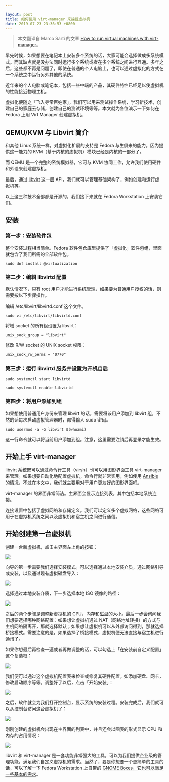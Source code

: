 ```yaml
---

layout: post
title: 如何使用 virt-manager 来操控虚拟机
date: 2019-07-23 23:36:53 +0800
---
```


> 本文翻译自 Marco Sarti 的文章 [How to run virtual machines with virt-manager](https://fedoramagazine.org/full-virtualization-system-on-fedora-workstation-30/)。

早先时候，如果想要在笔记本上安装多个系统的话，大家可能会选择做成多系统模式。而其缺点就是没办法同时运行多个系统或者在多个系统之间进行互通。多年之后，这些都不再是问题了，即使在普通的个人电脑上，也可以通过虚拟化的方式在一个系统之中运行另外其他的系统。

近年来的个人电脑或笔记本，包括一些中端的产品，其硬件特性已经足以使虚拟机的性能接近物理主机。

虚拟化便随之「飞入寻常百姓家」，我们可以用来测试操作系统，学习新技术，创建自己的家庭云存储，创建自己的测试环境等等。本文就为各位演示一下如何在 Fedora 上用 Virt Manager 创建虚拟机。

## QEMU/KVM 与 Libvirt 简介

和其他 Linux 系统一样，对虚拟化扩展的支持是 Fedora 与生俱来的能力。因为提供这一能力的 KVM（基于内核的虚拟机）模块已经是内核的一部分了。

而 QEMU 是一个完整的系统模拟器，它可与 KVM 协同工作，允许我们使用硬件和外设来创建虚拟机。

最后，通过 [libvirt](https://libvirt.org/) 这一层 API，我们就可以管理基础架构了，例如创建和运行虚拟机等。

以上这三种技术全部都是开源的，我们接下来就在 Fedora Workstation 上安装它们。

## 安装

### 第一步：安装软件包

整个安装过程相当简单。Fedora 软件包仓库里提供了「虚拟化」软件包组，里面就包含了我们所需的全部软件包。

```
sudo dnf install @virtualization
```

### 第二步：编辑 libvirtd 配置

默认情况下，只有 root 用户才能进行系统管理，如果要为普通用户授权的话，则需要按以下步骤操作。

编辑 /etc/libvirt/libvirtd.conf 这个文件。

```
sudo vi /etc/libvirt/libvirtd.conf
```

将域 socket 的所有组设置为 libvirt：

```
unix_sock_group = "libvirt"
```

修改 R/W socket 的 UNIX socket 权限：

```
unix_sock_rw_perms = "0770"
```

### 第三步：运行 libvirtd 服务并设置为开机自启

```
sudo systemctl start libvirtd

sudo systemctl enable libvirtd
```

### 第四步：将用户添加到组

如果想使用普通用户身份来管理 libvirt 的话，需要将该用户添加到 libvirt 组，不然的话每次启动虚拟管理器时，都得输入 sudo 密码。

```
sudo usermod -a -G libvirt $(whoami)
```

这一行命令就可以将当前用户添加到组。注意，这里需要注销后再登录才能生效。

## 开始上手 virt-manager

libvirt 系统既可以通过命令行工具（virsh）也可以用图形界面工具 virt-manager 来管理。如果想要自动化地配置虚拟机，命令行就非常实用，例如使用 [Ansible](https://fedoramagazine.org/get-the-latest-ansible-2-8-in-fedora/) 的情况，不过在本文中，我们就主要用对于用户更友好的图形界面吧。

virt-manager 的界面非常简洁。主界面会显示连接列表，其中包括本地系统连接。

连接设置中包括了虚拟网络和存储定义。我们可以定义多个虚拟网络，这些网络可用于在虚拟机系统之间以及虚拟机和宿主机之间进行通信。

## 开始创建第一台虚拟机

创建一台新虚拟机，点击主界面左上角的按钮：

![](/assets/2019/07/23/Screenshot-from-2019-07-14-09-41-45.png)

向导的第一步需要我们选择安装模式。可以选择通过本地安装介质，通过网络引导或安装，以及通过现有虚拟磁盘导入：

![](/assets/2019/07/23/Screenshot-from-2019-07-14-09-30-53.png)

选择通过本地安装介质，下一步选择本地 ISO 镜像的路径：

![](/assets/2019/07/23/Screenshot-from-2019-07-14-10-42-39.png)

之后的两个步骤是调整新虚拟机的 CPU，内存和磁盘的大小。最后一步会询问我们想要选择哪种网络配置：如果想让虚拟机通过 NAT（网络地址转换）的方式与主机网络隔离开，那就选择默认；如果想让虚拟机可以从外部访问得到，那就选择桥接模式。需要注意的是，如果选择了桥接模式，虚拟机便无法直接与宿主机进行通讯了。

如果你想最后再检查一遍或者再做调整的话，可以勾选上「在安装前自定义配置」这个复选框：

![](/assets/2019/07/23/Screenshot-from-2019-07-14-10-43-21.png)

我们便可以通过这个虚拟机配置表来检查或修复其硬件配置。如添加硬盘、网卡，修改启动顺序等等。调整好了以后，点击「开始安装」：

![](/assets/2019/07/23/Screenshot-from-2019-07-14-10-44-58.png)

之后，软件就会为我们打开控制台，显示系统的安装过程。安装完成后，我们就可以从控制台访问这台虚拟机了：

![](/assets/2019/07/23/Screenshot-from-2019-07-14-10-55-35.png)

刚刚创建的虚拟机会出现在主界面的列表中，并且还会以图表的形式显示 CPU 和内存的占用情况：

![](/assets/2019/07/23/Screenshot-from-2019-07-14-11-09-22.png)

libvirt 和 virt-manager 是一套功能非常强大的工具，可以为我们提供企业级的管理功能，满足我们自定义虚拟机的需求。当然了，要是你想要一个更简单的工具的话，可以了解一下 Fedora Workstation 上自带的 [GNOME Boxes，它也可以满足一些基本的需求](https://fedoramagazine.org/getting-started-with-virtualization-in-gnome-boxes/)。

